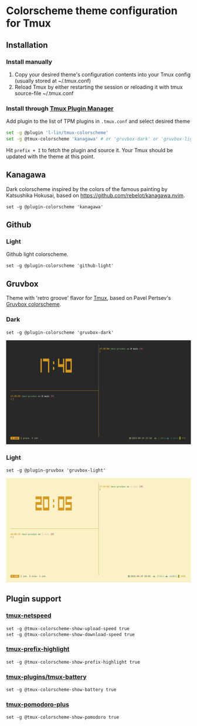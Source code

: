 # Colorscheme theme configuration for Tmux


## Installation
### Install manually

1. Copy your desired theme's configuration contents into your Tmux config (usually stored at ~/.tmux.conf)
1. Reload Tmux by either restarting the session or reloading it with tmux source-file ~/.tmux.conf

### Install through [Tmux Plugin Manager](https://github.com/tmux-plugins/tpm)

Add plugin to the list of TPM plugins in `.tmux.conf` and select desired theme

```bash
set -g @plugin 'l-lin/tmux-colorscheme'
set -g @tmux-colorscheme 'kanagawa' # or 'gruvbox-dark' or 'gruvbox-light'
```

Hit `prefix + I` to fetch the plugin and source it. Your Tmux should be updated with the theme at this point.

## Kanagawa

Dark colorscheme inspired by the colors of the famous painting by Katsushika Hokusai, based on https://github.com/rebelot/kanagawa.nvim.

```tmux
set -g @plugin-colorscheme 'kanagawa'
```

## Github
### Light

Github light colorscheme.

```tmux
set -g @plugin-colorscheme 'github-light'
```

## Gruvbox

Theme with 'retro groove' flavor for [Tmux](https://github.com/tmux/tmux), based on Pavel Pertsev's [Gruvbox colorscheme](https://github.com/morhetz/gruvbox).

### Dark

```tmux
set -g @plugin-colorscheme 'gruvbox-dark'
```

![gruvbox dark](./gruvbox-dark.png)

### Light

```tmux
set -g @plugin-gruvbox 'gruvbox-light'
```

![gruvbox light](./gruvbox-light.png)

## Plugin support
### [tmux-netspeed](https://github.com/wfxr/tmux-net-speed)

```tmux
set -g @tmux-colorscheme-show-upload-speed true
set -g @tmux-colorscheme-show-download-speed true
```

### [tmux-prefix-highlight](https://github.com/tmux-plugins/tmux-prefix-highlight)

```tmux
set -g @tmux-colorscheme-show-prefix-highlight true
```

### [tmux-plugins/tmux-battery](https://github.com/tmux-plugins/tmux-battery)

```tmux
set -g @tmux-colorscheme-show-battery true
```

### [tmux-pomodoro-plus](https://github.com/olimorris/tmux-pomodoro-plus)

```tmux
set -g @tmux-colorscheme-show-pomodoro true
```

